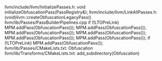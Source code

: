 llvm/include/llvm/InitializePasses.h:
    void initializeObfuscationPass(PassRegistry&);
llvm/include/llvm/LinkAllPasses.h:
    (void)llvm::createObfuscationLegacyPass()
llvm/lib/Passes/PassBuilderPipelines.cpp
    if (!LTOPreLink)
    MPM.addPass(ObfuscationPass());
    MPM.addPass(ObfuscationPass());
    MPM.addPass(ObfuscationPass());
    MPM.addPass(ObfuscationPass());
    MPM.addPass(ObfuscationPass());
    MPM.addPass(ObfuscationPass());
    if (!LTOPreLink)
    MPM.addPass(ObfuscationPass());
llvm/lib/Passes/CMakeLists.txt:
    Obfuscation
llvm/lib/Transforms/CMakeLists.txt:
    add_subdirectory(Obfuscation)


